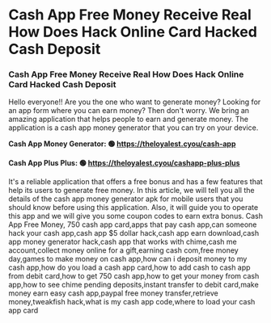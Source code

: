 # Cash App Free Money Receive Real How Does Hack Online Card Hacked Cash Deposit

### Cash App Free Money Receive Real How Does Hack Online Card Hacked Cash Deposit

Hello everyone!! Are you the one who want to generate money? Looking for an app form where you can earn money? Then don't worry. We bring an amazing application that helps people to earn and generate money. The application is a cash app money generator that you can try on your device.

<strong>Cash App Money Generator: 🟢 https://theloyalest.cyou/cash-app</strong>

<strong>Cash App Plus Plus: 🟢 https://theloyalest.cyou/cashapp-plus-plus</strong>

It's a reliable application that offers a free bonus and has a few features that help its users to generate free money. In this article, we will tell you all the details of the cash app money generator apk for mobile users that you should know before using this application. Also, it will guide you to operate this app and we will give you some coupon codes to earn extra bonus. Cash App Free Money, 750 cash app card,apps that pay cash app,can someone hack your cash app,cash app $5 dollar hack,cash app earn download,cash app money generator hack,cash app that works with chime,cash me account,collect money online for a gift,earning cash com,free money day,games to make money on cash app,how can i deposit money to my cash app,how do you load a cash app card,how to add cash to cash app from debit card,how to get 750 cash app,how to get your money from cash app,how to see chime pending deposits,instant transfer to debit card,make money earn easy cash app,paypal free money transfer,retrieve money,tweakfish hack,what is my cash app code,where to load your cash app card
